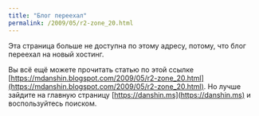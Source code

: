 ```yaml
---
title: "Блог переехал"
permalink: /2009/05/r2-zone_20.html
---
```

Эта страница больше не доступна по этому адресу, потому, что блог переехал на новый хостинг.

Вы всё ещё можете прочитать статью по этой ссылке [https://mdanshin.blogspot.com/2009/05/r2-zone_20.html](https://mdanshin.blogspot.com/2009/05/r2-zone_20.html). Но лучше зайдите на главную страницу [https://danshin.ms](https://danshin.ms) и воспользуйтесь поиском.